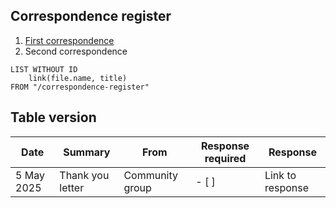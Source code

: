 ## Correspondence register

1. [First correspondence](https://github.com/mik-wright/ballina-sub-branch/blob/main/correspondence-register/first-corro.md)
2. Second correspondence
```dataview
LIST WITHOUT ID
	link(file.name, title)
FROM "/correspondence-register"
```
## Table version

| Date | Summary | From | Response required | Response |
|---|---|---|---|---|
|5 May 2025 | Thank you letter |  Community group | - [ ] | Link to response |

